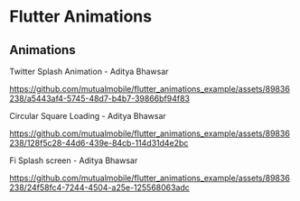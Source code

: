 # Flutter Animations

## Animations

Twitter Splash Animation - Aditya Bhawsar

https://github.com/mutualmobile/flutter_animations_example/assets/89836238/a5443af4-5745-48d7-b4b7-39866bf94f83

Circular Square Loading - Aditya Bhawsar

https://github.com/mutualmobile/flutter_animations_example/assets/89836238/128f5c28-44d6-439e-84cb-114d31d4e2bc

Fi Splash screen - Aditya Bhawsar

https://github.com/mutualmobile/flutter_animations_example/assets/89836238/24f58fc4-7244-4504-a25e-125568063adc
